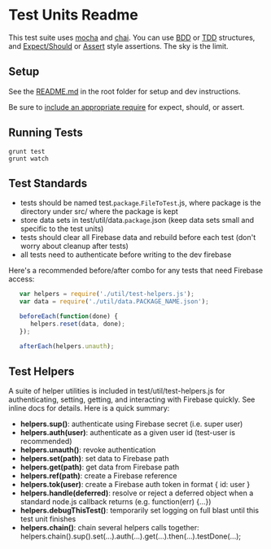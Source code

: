 
# Test Units Readme

This test suite uses [mocha](http://visionmedia.github.io/mocha/) and [chai](http://chaijs.com/). You can use [BDD](http://visionmedia.github.io/mocha/#interfaces) or [TDD](http://visionmedia.github.io/mocha/#interfaces)
structures, and [Expect/Should](http://chaijs.com/api/bdd/) or [Assert](http://chaijs.com/api/assert/) style assertions. The sky is the limit.

## Setup

See the [README.md](../README.md) in the root folder for setup and dev instructions.

Be sure to [include an appropriate require](http://chaijs.com/) for expect, should, or assert.

## Running Tests

    grunt test
    grunt watch

## Test Standards

 - tests should be named test.`package`.`FileToTest`.js, where package is the directory under src/ where the package is kept
 - store data sets in test/util/data.`package`.json (keep data sets small and specific to the test units)
 - tests should clear all Firebase data and rebuild before each test (don't worry about cleanup after tests)
 - all tests need to authenticate before writing to the dev firebase

Here's a recommended before/after combo for any tests that need Firebase access:

```javascript
   var helpers = require('./util/test-helpers.js');
   var data = require('./util/data.PACKAGE_NAME.json');

   beforeEach(function(done) {
      helpers.reset(data, done);
   });

   afterEach(helpers.unauth);
```

## Test Helpers

A suite of helper utilities is included in test/util/test-helpers.js for authenticating, setting, getting,
and interacting with Firebase quickly. See inline docs for details. Here is a quick summary:

   - **helpers.sup()**: authenticate using Firebase secret (i.e. super user)
   - **helpers.auth(user)**: authenticate as a given user id (test-user is recommended)
   - **helpers.unauth()**: revoke authentication
   - **helpers.set(path)**: set data to Firebase path
   - **helpers.get(path)**: get data from Firebase path
   - **helpers.ref(path)**: create a Firebase reference
   - **helpers.tok(user)**: create a Firebase auth token in format { id: user }
   - **helpers.handle(deferred)**: resolve or reject a deferred object when a standard node.js callback returns (e.g. function(err) {...})
   - **helpers.debugThisTest()**: temporarily set logging on full blast until this test unit finishes
   - **helpers.chain()**: chain several helpers calls together: helpers.chain().sup().set(...).auth(...).get(...).then(...).testDone(...);